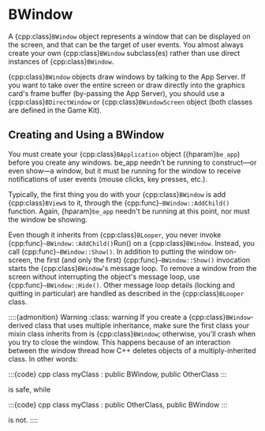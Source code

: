 # BWindow

A {cpp:class}`BWindow` object represents a window that can be displayed on
the screen, and that can be the target of user events. You almost always
create your own {cpp:class}`BWindow` subclass(es) rather than use direct
instances of {cpp:class}`BWindow`.

{cpp:class}`BWindow` objects draw windows by talking to the App Server. If
you want to take over the entire screen or draw directly into the graphics
card's frame buffer (by-passing the App Server), you should use a
{cpp:class}`BDirectWindow` or {cpp:class}`BWindowScreen` object (both
classes are defined in the Game Kit).

## Creating and Using a BWindow

You must create your {cpp:class}`BApplication` object ({hparam}`be_app`)
before you create any windows. be_app needn't be running to construct—or
even show—a window, but it must be running for the window to receive
notifications of user events (mouse clicks, key presses, etc.).

Typically, the first thing you do with your {cpp:class}`BWindow` is add
{cpp:class}`BView`s to it, through the {cpp:func}`~BWindow::AddChild()`
function. Again, {hparam}`be_app` needn't be running at this point, nor
must the window be showing.

Even though it inherits from {cpp:class}`BLooper`, you never invoke
{cpp:func}`~BWindow::AddChild()`Run() on a {cpp:class}`BWindow`. Instead,
you call {cpp:func}`~BWindow::Show()`. In addition to putting the window
on-screen, the first (and only the first) {cpp:func}`~BWindow::Show()`
invocation starts the {cpp:class}`BWindow`'s message loop. To remove a
window from the screen without interrupting the object's message loop, use
{cpp:func}`~BWindow::Hide()`. Other message loop details (locking and
quitting in particular) are handled as described in the
{cpp:class}`BLooper` class.

::::{admonition} Warning
:class: warning
If you create a {cpp:class}`BWindow`-derived class that uses multiple
inheritance, make sure the first class your mixin class inherits from is
{cpp:class}`BWindow`; otherwise, you'll crash when you try to close the
window. This happens because of an interaction between the window thread
how C++ deletes objects of a multiply-inherited class. In other words:

:::{code} cpp
class myClass : public BWindow, public OtherClass
:::

is safe, while

:::{code} cpp
class myClass : public OtherClass, public BWindow
:::

is not.
::::
